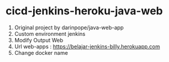 # cicd-jenkins-heroku-java-web
1. Original project by darinpope/java-web-app
2. Custom environment jenkins
3. Modify Output Web
4. Url web-apps : https://belajar-jenkins-billy.herokuapp.com
5. Change docker name
